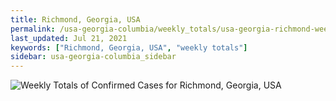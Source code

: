 ```yaml
---
title: Richmond, Georgia, USA
permalink: /usa-georgia-columbia/weekly_totals/usa-georgia-richmond-weekly_totals.html
last_updated: Jul 21, 2021
keywords: ["Richmond, Georgia, USA", "weekly totals"]
sidebar: usa-georgia-columbia_sidebar
---
```


![Weekly Totals of Confirmed Cases for Richmond, Georgia, USA](/covid_tracker/images/graphs/usa-georgia-richmond-weekly_totals_graph.png)
